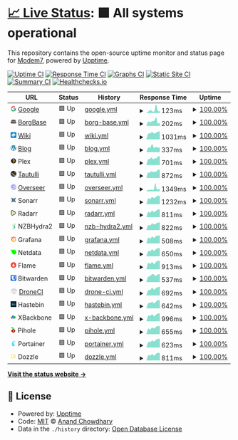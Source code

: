 # [📈 Live Status](https://status.modem7.com): <!--live status--> **🟩 All systems operational**

This repository contains the open-source uptime monitor and status page for [Modem7](https://status.modem7.com), powered by [Upptime](https://github.com/upptime/upptime).

[![Uptime CI](https://github.com/modem7/status/workflows/Uptime%20CI/badge.svg)](https://github.com/modem7/status/actions?query=workflow%3A%22Uptime+CI%22)
[![Response Time CI](https://github.com/modem7/status/workflows/Response%20Time%20CI/badge.svg)](https://github.com/modem7/status/actions?query=workflow%3A%22Response+Time+CI%22)
[![Graphs CI](https://github.com/modem7/status/workflows/Graphs%20CI/badge.svg)](https://github.com/modem7/status/actions?query=workflow%3A%22Graphs+CI%22)
[![Static Site CI](https://github.com/modem7/status/workflows/Static%20Site%20CI/badge.svg)](https://github.com/modem7/status/actions?query=workflow%3A%22Static+Site+CI%22)
[![Summary CI](https://github.com/modem7/status/workflows/Summary%20CI/badge.svg)](https://github.com/modem7/status/actions?query=workflow%3A%22Summary+CI%22)
[![Healthchecks.io](https://healthchecks.io/badge/db499d67-d402-4f31-8ee1-96ddd3/WVeIaDNp.svg)](https://healthchecks.io/)

<!--start: status pages-->
<!-- This summary is generated by Upptime (https://github.com/upptime/upptime) -->
<!-- Do not edit this manually, your changes will be overwritten -->
<!-- prettier-ignore -->
| URL | Status | History | Response Time | Uptime |
| --- | ------ | ------- | ------------- | ------ |
| <img alt="" src="https://raw.githubusercontent.com/modem7/MiscAssets/master/Icons/google.png" height="13"> [Google](https://www.google.com) | 🟩 Up | [google.yml](https://github.com/modem7/Status/commits/HEAD/history/google.yml) | <details><summary><img alt="Response time graph" src="./graphs/google/response-time-week.png" height="20"> 123ms</summary><br><a href="https://status.modem7.com/history/google"><img alt="Response time 144" src="https://img.shields.io/endpoint?url=https%3A%2F%2Fraw.githubusercontent.com%2Fmodem7%2FStatus%2FHEAD%2Fapi%2Fgoogle%2Fresponse-time.json"></a><br><a href="https://status.modem7.com/history/google"><img alt="24-hour response time 76" src="https://img.shields.io/endpoint?url=https%3A%2F%2Fraw.githubusercontent.com%2Fmodem7%2FStatus%2FHEAD%2Fapi%2Fgoogle%2Fresponse-time-day.json"></a><br><a href="https://status.modem7.com/history/google"><img alt="7-day response time 123" src="https://img.shields.io/endpoint?url=https%3A%2F%2Fraw.githubusercontent.com%2Fmodem7%2FStatus%2FHEAD%2Fapi%2Fgoogle%2Fresponse-time-week.json"></a><br><a href="https://status.modem7.com/history/google"><img alt="30-day response time 122" src="https://img.shields.io/endpoint?url=https%3A%2F%2Fraw.githubusercontent.com%2Fmodem7%2FStatus%2FHEAD%2Fapi%2Fgoogle%2Fresponse-time-month.json"></a><br><a href="https://status.modem7.com/history/google"><img alt="1-year response time 134" src="https://img.shields.io/endpoint?url=https%3A%2F%2Fraw.githubusercontent.com%2Fmodem7%2FStatus%2FHEAD%2Fapi%2Fgoogle%2Fresponse-time-year.json"></a></details> | <details><summary><a href="https://status.modem7.com/history/google">100.00%</a></summary><a href="https://status.modem7.com/history/google"><img alt="All-time uptime 100.00%" src="https://img.shields.io/endpoint?url=https%3A%2F%2Fraw.githubusercontent.com%2Fmodem7%2FStatus%2FHEAD%2Fapi%2Fgoogle%2Fuptime.json"></a><br><a href="https://status.modem7.com/history/google"><img alt="24-hour uptime 100.00%" src="https://img.shields.io/endpoint?url=https%3A%2F%2Fraw.githubusercontent.com%2Fmodem7%2FStatus%2FHEAD%2Fapi%2Fgoogle%2Fuptime-day.json"></a><br><a href="https://status.modem7.com/history/google"><img alt="7-day uptime 100.00%" src="https://img.shields.io/endpoint?url=https%3A%2F%2Fraw.githubusercontent.com%2Fmodem7%2FStatus%2FHEAD%2Fapi%2Fgoogle%2Fuptime-week.json"></a><br><a href="https://status.modem7.com/history/google"><img alt="30-day uptime 100.00%" src="https://img.shields.io/endpoint?url=https%3A%2F%2Fraw.githubusercontent.com%2Fmodem7%2FStatus%2FHEAD%2Fapi%2Fgoogle%2Fuptime-month.json"></a><br><a href="https://status.modem7.com/history/google"><img alt="1-year uptime 100.00%" src="https://img.shields.io/endpoint?url=https%3A%2F%2Fraw.githubusercontent.com%2Fmodem7%2FStatus%2FHEAD%2Fapi%2Fgoogle%2Fuptime-year.json"></a></details>
| <img alt="" src="https://raw.githubusercontent.com/modem7/MiscAssets/master/Icons/borgbase.png" height="13"> [BorgBase](https://www.borgbase.com/) | 🟩 Up | [borg-base.yml](https://github.com/modem7/Status/commits/HEAD/history/borg-base.yml) | <details><summary><img alt="Response time graph" src="./graphs/borg-base/response-time-week.png" height="20"> 202ms</summary><br><a href="https://status.modem7.com/history/borg-base"><img alt="Response time 315" src="https://img.shields.io/endpoint?url=https%3A%2F%2Fraw.githubusercontent.com%2Fmodem7%2FStatus%2FHEAD%2Fapi%2Fborg-base%2Fresponse-time.json"></a><br><a href="https://status.modem7.com/history/borg-base"><img alt="24-hour response time 147" src="https://img.shields.io/endpoint?url=https%3A%2F%2Fraw.githubusercontent.com%2Fmodem7%2FStatus%2FHEAD%2Fapi%2Fborg-base%2Fresponse-time-day.json"></a><br><a href="https://status.modem7.com/history/borg-base"><img alt="7-day response time 202" src="https://img.shields.io/endpoint?url=https%3A%2F%2Fraw.githubusercontent.com%2Fmodem7%2FStatus%2FHEAD%2Fapi%2Fborg-base%2Fresponse-time-week.json"></a><br><a href="https://status.modem7.com/history/borg-base"><img alt="30-day response time 197" src="https://img.shields.io/endpoint?url=https%3A%2F%2Fraw.githubusercontent.com%2Fmodem7%2FStatus%2FHEAD%2Fapi%2Fborg-base%2Fresponse-time-month.json"></a><br><a href="https://status.modem7.com/history/borg-base"><img alt="1-year response time 315" src="https://img.shields.io/endpoint?url=https%3A%2F%2Fraw.githubusercontent.com%2Fmodem7%2FStatus%2FHEAD%2Fapi%2Fborg-base%2Fresponse-time-year.json"></a></details> | <details><summary><a href="https://status.modem7.com/history/borg-base">100.00%</a></summary><a href="https://status.modem7.com/history/borg-base"><img alt="All-time uptime 100.00%" src="https://img.shields.io/endpoint?url=https%3A%2F%2Fraw.githubusercontent.com%2Fmodem7%2FStatus%2FHEAD%2Fapi%2Fborg-base%2Fuptime.json"></a><br><a href="https://status.modem7.com/history/borg-base"><img alt="24-hour uptime 100.00%" src="https://img.shields.io/endpoint?url=https%3A%2F%2Fraw.githubusercontent.com%2Fmodem7%2FStatus%2FHEAD%2Fapi%2Fborg-base%2Fuptime-day.json"></a><br><a href="https://status.modem7.com/history/borg-base"><img alt="7-day uptime 100.00%" src="https://img.shields.io/endpoint?url=https%3A%2F%2Fraw.githubusercontent.com%2Fmodem7%2FStatus%2FHEAD%2Fapi%2Fborg-base%2Fuptime-week.json"></a><br><a href="https://status.modem7.com/history/borg-base"><img alt="30-day uptime 100.00%" src="https://img.shields.io/endpoint?url=https%3A%2F%2Fraw.githubusercontent.com%2Fmodem7%2FStatus%2FHEAD%2Fapi%2Fborg-base%2Fuptime-month.json"></a><br><a href="https://status.modem7.com/history/borg-base"><img alt="1-year uptime 100.00%" src="https://img.shields.io/endpoint?url=https%3A%2F%2Fraw.githubusercontent.com%2Fmodem7%2FStatus%2FHEAD%2Fapi%2Fborg-base%2Fuptime-year.json"></a></details>
| <img alt="" src="https://raw.githubusercontent.com/modem7/MiscAssets/master/Icons/HeimdallIcons/bookstack.png" height="13"> [Wiki](https://omegawiki.modem7.com) | 🟩 Up | [wiki.yml](https://github.com/modem7/Status/commits/HEAD/history/wiki.yml) | <details><summary><img alt="Response time graph" src="./graphs/wiki/response-time-week.png" height="20"> 1031ms</summary><br><a href="https://status.modem7.com/history/wiki"><img alt="Response time 1169" src="https://img.shields.io/endpoint?url=https%3A%2F%2Fraw.githubusercontent.com%2Fmodem7%2FStatus%2FHEAD%2Fapi%2Fwiki%2Fresponse-time.json"></a><br><a href="https://status.modem7.com/history/wiki"><img alt="24-hour response time 1215" src="https://img.shields.io/endpoint?url=https%3A%2F%2Fraw.githubusercontent.com%2Fmodem7%2FStatus%2FHEAD%2Fapi%2Fwiki%2Fresponse-time-day.json"></a><br><a href="https://status.modem7.com/history/wiki"><img alt="7-day response time 1031" src="https://img.shields.io/endpoint?url=https%3A%2F%2Fraw.githubusercontent.com%2Fmodem7%2FStatus%2FHEAD%2Fapi%2Fwiki%2Fresponse-time-week.json"></a><br><a href="https://status.modem7.com/history/wiki"><img alt="30-day response time 1074" src="https://img.shields.io/endpoint?url=https%3A%2F%2Fraw.githubusercontent.com%2Fmodem7%2FStatus%2FHEAD%2Fapi%2Fwiki%2Fresponse-time-month.json"></a><br><a href="https://status.modem7.com/history/wiki"><img alt="1-year response time 1197" src="https://img.shields.io/endpoint?url=https%3A%2F%2Fraw.githubusercontent.com%2Fmodem7%2FStatus%2FHEAD%2Fapi%2Fwiki%2Fresponse-time-year.json"></a></details> | <details><summary><a href="https://status.modem7.com/history/wiki">100.00%</a></summary><a href="https://status.modem7.com/history/wiki"><img alt="All-time uptime 100.00%" src="https://img.shields.io/endpoint?url=https%3A%2F%2Fraw.githubusercontent.com%2Fmodem7%2FStatus%2FHEAD%2Fapi%2Fwiki%2Fuptime.json"></a><br><a href="https://status.modem7.com/history/wiki"><img alt="24-hour uptime 100.00%" src="https://img.shields.io/endpoint?url=https%3A%2F%2Fraw.githubusercontent.com%2Fmodem7%2FStatus%2FHEAD%2Fapi%2Fwiki%2Fuptime-day.json"></a><br><a href="https://status.modem7.com/history/wiki"><img alt="7-day uptime 100.00%" src="https://img.shields.io/endpoint?url=https%3A%2F%2Fraw.githubusercontent.com%2Fmodem7%2FStatus%2FHEAD%2Fapi%2Fwiki%2Fuptime-week.json"></a><br><a href="https://status.modem7.com/history/wiki"><img alt="30-day uptime 100.00%" src="https://img.shields.io/endpoint?url=https%3A%2F%2Fraw.githubusercontent.com%2Fmodem7%2FStatus%2FHEAD%2Fapi%2Fwiki%2Fuptime-month.json"></a><br><a href="https://status.modem7.com/history/wiki"><img alt="1-year uptime 100.00%" src="https://img.shields.io/endpoint?url=https%3A%2F%2Fraw.githubusercontent.com%2Fmodem7%2FStatus%2FHEAD%2Fapi%2Fwiki%2Fuptime-year.json"></a></details>
| <img alt="" src="https://raw.githubusercontent.com/modem7/MiscAssets/master/Icons/wordpress.png" height="13"> [Blog](https://modem7.wordpress.com/) | 🟩 Up | [blog.yml](https://github.com/modem7/Status/commits/HEAD/history/blog.yml) | <details><summary><img alt="Response time graph" src="./graphs/blog/response-time-week.png" height="20"> 337ms</summary><br><a href="https://status.modem7.com/history/blog"><img alt="Response time 307" src="https://img.shields.io/endpoint?url=https%3A%2F%2Fraw.githubusercontent.com%2Fmodem7%2FStatus%2FHEAD%2Fapi%2Fblog%2Fresponse-time.json"></a><br><a href="https://status.modem7.com/history/blog"><img alt="24-hour response time 316" src="https://img.shields.io/endpoint?url=https%3A%2F%2Fraw.githubusercontent.com%2Fmodem7%2FStatus%2FHEAD%2Fapi%2Fblog%2Fresponse-time-day.json"></a><br><a href="https://status.modem7.com/history/blog"><img alt="7-day response time 337" src="https://img.shields.io/endpoint?url=https%3A%2F%2Fraw.githubusercontent.com%2Fmodem7%2FStatus%2FHEAD%2Fapi%2Fblog%2Fresponse-time-week.json"></a><br><a href="https://status.modem7.com/history/blog"><img alt="30-day response time 312" src="https://img.shields.io/endpoint?url=https%3A%2F%2Fraw.githubusercontent.com%2Fmodem7%2FStatus%2FHEAD%2Fapi%2Fblog%2Fresponse-time-month.json"></a><br><a href="https://status.modem7.com/history/blog"><img alt="1-year response time 311" src="https://img.shields.io/endpoint?url=https%3A%2F%2Fraw.githubusercontent.com%2Fmodem7%2FStatus%2FHEAD%2Fapi%2Fblog%2Fresponse-time-year.json"></a></details> | <details><summary><a href="https://status.modem7.com/history/blog">100.00%</a></summary><a href="https://status.modem7.com/history/blog"><img alt="All-time uptime 100.00%" src="https://img.shields.io/endpoint?url=https%3A%2F%2Fraw.githubusercontent.com%2Fmodem7%2FStatus%2FHEAD%2Fapi%2Fblog%2Fuptime.json"></a><br><a href="https://status.modem7.com/history/blog"><img alt="24-hour uptime 100.00%" src="https://img.shields.io/endpoint?url=https%3A%2F%2Fraw.githubusercontent.com%2Fmodem7%2FStatus%2FHEAD%2Fapi%2Fblog%2Fuptime-day.json"></a><br><a href="https://status.modem7.com/history/blog"><img alt="7-day uptime 100.00%" src="https://img.shields.io/endpoint?url=https%3A%2F%2Fraw.githubusercontent.com%2Fmodem7%2FStatus%2FHEAD%2Fapi%2Fblog%2Fuptime-week.json"></a><br><a href="https://status.modem7.com/history/blog"><img alt="30-day uptime 100.00%" src="https://img.shields.io/endpoint?url=https%3A%2F%2Fraw.githubusercontent.com%2Fmodem7%2FStatus%2FHEAD%2Fapi%2Fblog%2Fuptime-month.json"></a><br><a href="https://status.modem7.com/history/blog"><img alt="1-year uptime 100.00%" src="https://img.shields.io/endpoint?url=https%3A%2F%2Fraw.githubusercontent.com%2Fmodem7%2FStatus%2FHEAD%2Fapi%2Fblog%2Fuptime-year.json"></a></details>
| <img alt="" src="https://raw.githubusercontent.com/modem7/MiscAssets/master/Icons/plex.png" height="13"> Plex | 🟩 Up | [plex.yml](https://github.com/modem7/Status/commits/HEAD/history/plex.yml) | <details><summary><img alt="Response time graph" src="./graphs/plex/response-time-week.png" height="20"> 701ms</summary><br><a href="https://status.modem7.com/history/plex"><img alt="Response time 680" src="https://img.shields.io/endpoint?url=https%3A%2F%2Fraw.githubusercontent.com%2Fmodem7%2FStatus%2FHEAD%2Fapi%2Fplex%2Fresponse-time.json"></a><br><a href="https://status.modem7.com/history/plex"><img alt="24-hour response time 867" src="https://img.shields.io/endpoint?url=https%3A%2F%2Fraw.githubusercontent.com%2Fmodem7%2FStatus%2FHEAD%2Fapi%2Fplex%2Fresponse-time-day.json"></a><br><a href="https://status.modem7.com/history/plex"><img alt="7-day response time 701" src="https://img.shields.io/endpoint?url=https%3A%2F%2Fraw.githubusercontent.com%2Fmodem7%2FStatus%2FHEAD%2Fapi%2Fplex%2Fresponse-time-week.json"></a><br><a href="https://status.modem7.com/history/plex"><img alt="30-day response time 671" src="https://img.shields.io/endpoint?url=https%3A%2F%2Fraw.githubusercontent.com%2Fmodem7%2FStatus%2FHEAD%2Fapi%2Fplex%2Fresponse-time-month.json"></a><br><a href="https://status.modem7.com/history/plex"><img alt="1-year response time 709" src="https://img.shields.io/endpoint?url=https%3A%2F%2Fraw.githubusercontent.com%2Fmodem7%2FStatus%2FHEAD%2Fapi%2Fplex%2Fresponse-time-year.json"></a></details> | <details><summary><a href="https://status.modem7.com/history/plex">100.00%</a></summary><a href="https://status.modem7.com/history/plex"><img alt="All-time uptime 100.00%" src="https://img.shields.io/endpoint?url=https%3A%2F%2Fraw.githubusercontent.com%2Fmodem7%2FStatus%2FHEAD%2Fapi%2Fplex%2Fuptime.json"></a><br><a href="https://status.modem7.com/history/plex"><img alt="24-hour uptime 100.00%" src="https://img.shields.io/endpoint?url=https%3A%2F%2Fraw.githubusercontent.com%2Fmodem7%2FStatus%2FHEAD%2Fapi%2Fplex%2Fuptime-day.json"></a><br><a href="https://status.modem7.com/history/plex"><img alt="7-day uptime 100.00%" src="https://img.shields.io/endpoint?url=https%3A%2F%2Fraw.githubusercontent.com%2Fmodem7%2FStatus%2FHEAD%2Fapi%2Fplex%2Fuptime-week.json"></a><br><a href="https://status.modem7.com/history/plex"><img alt="30-day uptime 100.00%" src="https://img.shields.io/endpoint?url=https%3A%2F%2Fraw.githubusercontent.com%2Fmodem7%2FStatus%2FHEAD%2Fapi%2Fplex%2Fuptime-month.json"></a><br><a href="https://status.modem7.com/history/plex"><img alt="1-year uptime 100.00%" src="https://img.shields.io/endpoint?url=https%3A%2F%2Fraw.githubusercontent.com%2Fmodem7%2FStatus%2FHEAD%2Fapi%2Fplex%2Fuptime-year.json"></a></details>
| <img alt="" src="https://raw.githubusercontent.com/modem7/MiscAssets/master/Icons/HeimdallIcons/tautulli.png" height="13"> [Tautulli](https://tautulli.modem7.com/tautulli) | 🟩 Up | [tautulli.yml](https://github.com/modem7/Status/commits/HEAD/history/tautulli.yml) | <details><summary><img alt="Response time graph" src="./graphs/tautulli/response-time-week.png" height="20"> 872ms</summary><br><a href="https://status.modem7.com/history/tautulli"><img alt="Response time 837" src="https://img.shields.io/endpoint?url=https%3A%2F%2Fraw.githubusercontent.com%2Fmodem7%2FStatus%2FHEAD%2Fapi%2Ftautulli%2Fresponse-time.json"></a><br><a href="https://status.modem7.com/history/tautulli"><img alt="24-hour response time 1059" src="https://img.shields.io/endpoint?url=https%3A%2F%2Fraw.githubusercontent.com%2Fmodem7%2FStatus%2FHEAD%2Fapi%2Ftautulli%2Fresponse-time-day.json"></a><br><a href="https://status.modem7.com/history/tautulli"><img alt="7-day response time 872" src="https://img.shields.io/endpoint?url=https%3A%2F%2Fraw.githubusercontent.com%2Fmodem7%2FStatus%2FHEAD%2Fapi%2Ftautulli%2Fresponse-time-week.json"></a><br><a href="https://status.modem7.com/history/tautulli"><img alt="30-day response time 857" src="https://img.shields.io/endpoint?url=https%3A%2F%2Fraw.githubusercontent.com%2Fmodem7%2FStatus%2FHEAD%2Fapi%2Ftautulli%2Fresponse-time-month.json"></a><br><a href="https://status.modem7.com/history/tautulli"><img alt="1-year response time 852" src="https://img.shields.io/endpoint?url=https%3A%2F%2Fraw.githubusercontent.com%2Fmodem7%2FStatus%2FHEAD%2Fapi%2Ftautulli%2Fresponse-time-year.json"></a></details> | <details><summary><a href="https://status.modem7.com/history/tautulli">100.00%</a></summary><a href="https://status.modem7.com/history/tautulli"><img alt="All-time uptime 100.00%" src="https://img.shields.io/endpoint?url=https%3A%2F%2Fraw.githubusercontent.com%2Fmodem7%2FStatus%2FHEAD%2Fapi%2Ftautulli%2Fuptime.json"></a><br><a href="https://status.modem7.com/history/tautulli"><img alt="24-hour uptime 100.00%" src="https://img.shields.io/endpoint?url=https%3A%2F%2Fraw.githubusercontent.com%2Fmodem7%2FStatus%2FHEAD%2Fapi%2Ftautulli%2Fuptime-day.json"></a><br><a href="https://status.modem7.com/history/tautulli"><img alt="7-day uptime 100.00%" src="https://img.shields.io/endpoint?url=https%3A%2F%2Fraw.githubusercontent.com%2Fmodem7%2FStatus%2FHEAD%2Fapi%2Ftautulli%2Fuptime-week.json"></a><br><a href="https://status.modem7.com/history/tautulli"><img alt="30-day uptime 100.00%" src="https://img.shields.io/endpoint?url=https%3A%2F%2Fraw.githubusercontent.com%2Fmodem7%2FStatus%2FHEAD%2Fapi%2Ftautulli%2Fuptime-month.json"></a><br><a href="https://status.modem7.com/history/tautulli"><img alt="1-year uptime 100.00%" src="https://img.shields.io/endpoint?url=https%3A%2F%2Fraw.githubusercontent.com%2Fmodem7%2FStatus%2FHEAD%2Fapi%2Ftautulli%2Fuptime-year.json"></a></details>
| <img alt="" src="https://raw.githubusercontent.com/modem7/MiscAssets/master/Icons/HeimdallIcons/overseerr.png" height="13"> [Overseer](https://overseer.modem7.com) | 🟩 Up | [overseer.yml](https://github.com/modem7/Status/commits/HEAD/history/overseer.yml) | <details><summary><img alt="Response time graph" src="./graphs/overseer/response-time-week.png" height="20"> 1349ms</summary><br><a href="https://status.modem7.com/history/overseer"><img alt="Response time 898" src="https://img.shields.io/endpoint?url=https%3A%2F%2Fraw.githubusercontent.com%2Fmodem7%2FStatus%2FHEAD%2Fapi%2Foverseer%2Fresponse-time.json"></a><br><a href="https://status.modem7.com/history/overseer"><img alt="24-hour response time 1085" src="https://img.shields.io/endpoint?url=https%3A%2F%2Fraw.githubusercontent.com%2Fmodem7%2FStatus%2FHEAD%2Fapi%2Foverseer%2Fresponse-time-day.json"></a><br><a href="https://status.modem7.com/history/overseer"><img alt="7-day response time 1349" src="https://img.shields.io/endpoint?url=https%3A%2F%2Fraw.githubusercontent.com%2Fmodem7%2FStatus%2FHEAD%2Fapi%2Foverseer%2Fresponse-time-week.json"></a><br><a href="https://status.modem7.com/history/overseer"><img alt="30-day response time 1088" src="https://img.shields.io/endpoint?url=https%3A%2F%2Fraw.githubusercontent.com%2Fmodem7%2FStatus%2FHEAD%2Fapi%2Foverseer%2Fresponse-time-month.json"></a><br><a href="https://status.modem7.com/history/overseer"><img alt="1-year response time 930" src="https://img.shields.io/endpoint?url=https%3A%2F%2Fraw.githubusercontent.com%2Fmodem7%2FStatus%2FHEAD%2Fapi%2Foverseer%2Fresponse-time-year.json"></a></details> | <details><summary><a href="https://status.modem7.com/history/overseer">100.00%</a></summary><a href="https://status.modem7.com/history/overseer"><img alt="All-time uptime 100.00%" src="https://img.shields.io/endpoint?url=https%3A%2F%2Fraw.githubusercontent.com%2Fmodem7%2FStatus%2FHEAD%2Fapi%2Foverseer%2Fuptime.json"></a><br><a href="https://status.modem7.com/history/overseer"><img alt="24-hour uptime 100.00%" src="https://img.shields.io/endpoint?url=https%3A%2F%2Fraw.githubusercontent.com%2Fmodem7%2FStatus%2FHEAD%2Fapi%2Foverseer%2Fuptime-day.json"></a><br><a href="https://status.modem7.com/history/overseer"><img alt="7-day uptime 100.00%" src="https://img.shields.io/endpoint?url=https%3A%2F%2Fraw.githubusercontent.com%2Fmodem7%2FStatus%2FHEAD%2Fapi%2Foverseer%2Fuptime-week.json"></a><br><a href="https://status.modem7.com/history/overseer"><img alt="30-day uptime 100.00%" src="https://img.shields.io/endpoint?url=https%3A%2F%2Fraw.githubusercontent.com%2Fmodem7%2FStatus%2FHEAD%2Fapi%2Foverseer%2Fuptime-month.json"></a><br><a href="https://status.modem7.com/history/overseer"><img alt="1-year uptime 100.00%" src="https://img.shields.io/endpoint?url=https%3A%2F%2Fraw.githubusercontent.com%2Fmodem7%2FStatus%2FHEAD%2Fapi%2Foverseer%2Fuptime-year.json"></a></details>
| <img alt="" src="https://raw.githubusercontent.com/modem7/MiscAssets/master/Icons/HeimdallIcons/sonarr.png" height="13"> Sonarr | 🟩 Up | [sonarr.yml](https://github.com/modem7/Status/commits/HEAD/history/sonarr.yml) | <details><summary><img alt="Response time graph" src="./graphs/sonarr/response-time-week.png" height="20"> 1232ms</summary><br><a href="https://status.modem7.com/history/sonarr"><img alt="Response time 1106" src="https://img.shields.io/endpoint?url=https%3A%2F%2Fraw.githubusercontent.com%2Fmodem7%2FStatus%2FHEAD%2Fapi%2Fsonarr%2Fresponse-time.json"></a><br><a href="https://status.modem7.com/history/sonarr"><img alt="24-hour response time 1475" src="https://img.shields.io/endpoint?url=https%3A%2F%2Fraw.githubusercontent.com%2Fmodem7%2FStatus%2FHEAD%2Fapi%2Fsonarr%2Fresponse-time-day.json"></a><br><a href="https://status.modem7.com/history/sonarr"><img alt="7-day response time 1232" src="https://img.shields.io/endpoint?url=https%3A%2F%2Fraw.githubusercontent.com%2Fmodem7%2FStatus%2FHEAD%2Fapi%2Fsonarr%2Fresponse-time-week.json"></a><br><a href="https://status.modem7.com/history/sonarr"><img alt="30-day response time 1207" src="https://img.shields.io/endpoint?url=https%3A%2F%2Fraw.githubusercontent.com%2Fmodem7%2FStatus%2FHEAD%2Fapi%2Fsonarr%2Fresponse-time-month.json"></a><br><a href="https://status.modem7.com/history/sonarr"><img alt="1-year response time 1106" src="https://img.shields.io/endpoint?url=https%3A%2F%2Fraw.githubusercontent.com%2Fmodem7%2FStatus%2FHEAD%2Fapi%2Fsonarr%2Fresponse-time-year.json"></a></details> | <details><summary><a href="https://status.modem7.com/history/sonarr">100.00%</a></summary><a href="https://status.modem7.com/history/sonarr"><img alt="All-time uptime 100.00%" src="https://img.shields.io/endpoint?url=https%3A%2F%2Fraw.githubusercontent.com%2Fmodem7%2FStatus%2FHEAD%2Fapi%2Fsonarr%2Fuptime.json"></a><br><a href="https://status.modem7.com/history/sonarr"><img alt="24-hour uptime 100.00%" src="https://img.shields.io/endpoint?url=https%3A%2F%2Fraw.githubusercontent.com%2Fmodem7%2FStatus%2FHEAD%2Fapi%2Fsonarr%2Fuptime-day.json"></a><br><a href="https://status.modem7.com/history/sonarr"><img alt="7-day uptime 100.00%" src="https://img.shields.io/endpoint?url=https%3A%2F%2Fraw.githubusercontent.com%2Fmodem7%2FStatus%2FHEAD%2Fapi%2Fsonarr%2Fuptime-week.json"></a><br><a href="https://status.modem7.com/history/sonarr"><img alt="30-day uptime 100.00%" src="https://img.shields.io/endpoint?url=https%3A%2F%2Fraw.githubusercontent.com%2Fmodem7%2FStatus%2FHEAD%2Fapi%2Fsonarr%2Fuptime-month.json"></a><br><a href="https://status.modem7.com/history/sonarr"><img alt="1-year uptime 100.00%" src="https://img.shields.io/endpoint?url=https%3A%2F%2Fraw.githubusercontent.com%2Fmodem7%2FStatus%2FHEAD%2Fapi%2Fsonarr%2Fuptime-year.json"></a></details>
| <img alt="" src="https://raw.githubusercontent.com/modem7/MiscAssets/master/Icons/HeimdallIcons/radarr.png" height="13"> Radarr | 🟩 Up | [radarr.yml](https://github.com/modem7/Status/commits/HEAD/history/radarr.yml) | <details><summary><img alt="Response time graph" src="./graphs/radarr/response-time-week.png" height="20"> 811ms</summary><br><a href="https://status.modem7.com/history/radarr"><img alt="Response time 791" src="https://img.shields.io/endpoint?url=https%3A%2F%2Fraw.githubusercontent.com%2Fmodem7%2FStatus%2FHEAD%2Fapi%2Fradarr%2Fresponse-time.json"></a><br><a href="https://status.modem7.com/history/radarr"><img alt="24-hour response time 1006" src="https://img.shields.io/endpoint?url=https%3A%2F%2Fraw.githubusercontent.com%2Fmodem7%2FStatus%2FHEAD%2Fapi%2Fradarr%2Fresponse-time-day.json"></a><br><a href="https://status.modem7.com/history/radarr"><img alt="7-day response time 811" src="https://img.shields.io/endpoint?url=https%3A%2F%2Fraw.githubusercontent.com%2Fmodem7%2FStatus%2FHEAD%2Fapi%2Fradarr%2Fresponse-time-week.json"></a><br><a href="https://status.modem7.com/history/radarr"><img alt="30-day response time 800" src="https://img.shields.io/endpoint?url=https%3A%2F%2Fraw.githubusercontent.com%2Fmodem7%2FStatus%2FHEAD%2Fapi%2Fradarr%2Fresponse-time-month.json"></a><br><a href="https://status.modem7.com/history/radarr"><img alt="1-year response time 791" src="https://img.shields.io/endpoint?url=https%3A%2F%2Fraw.githubusercontent.com%2Fmodem7%2FStatus%2FHEAD%2Fapi%2Fradarr%2Fresponse-time-year.json"></a></details> | <details><summary><a href="https://status.modem7.com/history/radarr">100.00%</a></summary><a href="https://status.modem7.com/history/radarr"><img alt="All-time uptime 100.00%" src="https://img.shields.io/endpoint?url=https%3A%2F%2Fraw.githubusercontent.com%2Fmodem7%2FStatus%2FHEAD%2Fapi%2Fradarr%2Fuptime.json"></a><br><a href="https://status.modem7.com/history/radarr"><img alt="24-hour uptime 100.00%" src="https://img.shields.io/endpoint?url=https%3A%2F%2Fraw.githubusercontent.com%2Fmodem7%2FStatus%2FHEAD%2Fapi%2Fradarr%2Fuptime-day.json"></a><br><a href="https://status.modem7.com/history/radarr"><img alt="7-day uptime 100.00%" src="https://img.shields.io/endpoint?url=https%3A%2F%2Fraw.githubusercontent.com%2Fmodem7%2FStatus%2FHEAD%2Fapi%2Fradarr%2Fuptime-week.json"></a><br><a href="https://status.modem7.com/history/radarr"><img alt="30-day uptime 100.00%" src="https://img.shields.io/endpoint?url=https%3A%2F%2Fraw.githubusercontent.com%2Fmodem7%2FStatus%2FHEAD%2Fapi%2Fradarr%2Fuptime-month.json"></a><br><a href="https://status.modem7.com/history/radarr"><img alt="1-year uptime 100.00%" src="https://img.shields.io/endpoint?url=https%3A%2F%2Fraw.githubusercontent.com%2Fmodem7%2FStatus%2FHEAD%2Fapi%2Fradarr%2Fuptime-year.json"></a></details>
| <img alt="" src="https://raw.githubusercontent.com/modem7/MiscAssets/master/Icons/nzbhydra2.png" height="13"> NZBHydra2 | 🟩 Up | [nzb-hydra2.yml](https://github.com/modem7/Status/commits/HEAD/history/nzb-hydra2.yml) | <details><summary><img alt="Response time graph" src="./graphs/nzb-hydra2/response-time-week.png" height="20"> 822ms</summary><br><a href="https://status.modem7.com/history/nzb-hydra2"><img alt="Response time 807" src="https://img.shields.io/endpoint?url=https%3A%2F%2Fraw.githubusercontent.com%2Fmodem7%2FStatus%2FHEAD%2Fapi%2Fnzb-hydra2%2Fresponse-time.json"></a><br><a href="https://status.modem7.com/history/nzb-hydra2"><img alt="24-hour response time 1021" src="https://img.shields.io/endpoint?url=https%3A%2F%2Fraw.githubusercontent.com%2Fmodem7%2FStatus%2FHEAD%2Fapi%2Fnzb-hydra2%2Fresponse-time-day.json"></a><br><a href="https://status.modem7.com/history/nzb-hydra2"><img alt="7-day response time 822" src="https://img.shields.io/endpoint?url=https%3A%2F%2Fraw.githubusercontent.com%2Fmodem7%2FStatus%2FHEAD%2Fapi%2Fnzb-hydra2%2Fresponse-time-week.json"></a><br><a href="https://status.modem7.com/history/nzb-hydra2"><img alt="30-day response time 808" src="https://img.shields.io/endpoint?url=https%3A%2F%2Fraw.githubusercontent.com%2Fmodem7%2FStatus%2FHEAD%2Fapi%2Fnzb-hydra2%2Fresponse-time-month.json"></a><br><a href="https://status.modem7.com/history/nzb-hydra2"><img alt="1-year response time 807" src="https://img.shields.io/endpoint?url=https%3A%2F%2Fraw.githubusercontent.com%2Fmodem7%2FStatus%2FHEAD%2Fapi%2Fnzb-hydra2%2Fresponse-time-year.json"></a></details> | <details><summary><a href="https://status.modem7.com/history/nzb-hydra2">100.00%</a></summary><a href="https://status.modem7.com/history/nzb-hydra2"><img alt="All-time uptime 100.00%" src="https://img.shields.io/endpoint?url=https%3A%2F%2Fraw.githubusercontent.com%2Fmodem7%2FStatus%2FHEAD%2Fapi%2Fnzb-hydra2%2Fuptime.json"></a><br><a href="https://status.modem7.com/history/nzb-hydra2"><img alt="24-hour uptime 100.00%" src="https://img.shields.io/endpoint?url=https%3A%2F%2Fraw.githubusercontent.com%2Fmodem7%2FStatus%2FHEAD%2Fapi%2Fnzb-hydra2%2Fuptime-day.json"></a><br><a href="https://status.modem7.com/history/nzb-hydra2"><img alt="7-day uptime 100.00%" src="https://img.shields.io/endpoint?url=https%3A%2F%2Fraw.githubusercontent.com%2Fmodem7%2FStatus%2FHEAD%2Fapi%2Fnzb-hydra2%2Fuptime-week.json"></a><br><a href="https://status.modem7.com/history/nzb-hydra2"><img alt="30-day uptime 100.00%" src="https://img.shields.io/endpoint?url=https%3A%2F%2Fraw.githubusercontent.com%2Fmodem7%2FStatus%2FHEAD%2Fapi%2Fnzb-hydra2%2Fuptime-month.json"></a><br><a href="https://status.modem7.com/history/nzb-hydra2"><img alt="1-year uptime 100.00%" src="https://img.shields.io/endpoint?url=https%3A%2F%2Fraw.githubusercontent.com%2Fmodem7%2FStatus%2FHEAD%2Fapi%2Fnzb-hydra2%2Fuptime-year.json"></a></details>
| <img alt="" src="https://raw.githubusercontent.com/modem7/MiscAssets/master/Icons/HeimdallIcons/grafana.png" height="13"> Grafana | 🟩 Up | [grafana.yml](https://github.com/modem7/Status/commits/HEAD/history/grafana.yml) | <details><summary><img alt="Response time graph" src="./graphs/grafana/response-time-week.png" height="20"> 508ms</summary><br><a href="https://status.modem7.com/history/grafana"><img alt="Response time 553" src="https://img.shields.io/endpoint?url=https%3A%2F%2Fraw.githubusercontent.com%2Fmodem7%2FStatus%2FHEAD%2Fapi%2Fgrafana%2Fresponse-time.json"></a><br><a href="https://status.modem7.com/history/grafana"><img alt="24-hour response time 604" src="https://img.shields.io/endpoint?url=https%3A%2F%2Fraw.githubusercontent.com%2Fmodem7%2FStatus%2FHEAD%2Fapi%2Fgrafana%2Fresponse-time-day.json"></a><br><a href="https://status.modem7.com/history/grafana"><img alt="7-day response time 508" src="https://img.shields.io/endpoint?url=https%3A%2F%2Fraw.githubusercontent.com%2Fmodem7%2FStatus%2FHEAD%2Fapi%2Fgrafana%2Fresponse-time-week.json"></a><br><a href="https://status.modem7.com/history/grafana"><img alt="30-day response time 518" src="https://img.shields.io/endpoint?url=https%3A%2F%2Fraw.githubusercontent.com%2Fmodem7%2FStatus%2FHEAD%2Fapi%2Fgrafana%2Fresponse-time-month.json"></a><br><a href="https://status.modem7.com/history/grafana"><img alt="1-year response time 562" src="https://img.shields.io/endpoint?url=https%3A%2F%2Fraw.githubusercontent.com%2Fmodem7%2FStatus%2FHEAD%2Fapi%2Fgrafana%2Fresponse-time-year.json"></a></details> | <details><summary><a href="https://status.modem7.com/history/grafana">100.00%</a></summary><a href="https://status.modem7.com/history/grafana"><img alt="All-time uptime 99.33%" src="https://img.shields.io/endpoint?url=https%3A%2F%2Fraw.githubusercontent.com%2Fmodem7%2FStatus%2FHEAD%2Fapi%2Fgrafana%2Fuptime.json"></a><br><a href="https://status.modem7.com/history/grafana"><img alt="24-hour uptime 100.00%" src="https://img.shields.io/endpoint?url=https%3A%2F%2Fraw.githubusercontent.com%2Fmodem7%2FStatus%2FHEAD%2Fapi%2Fgrafana%2Fuptime-day.json"></a><br><a href="https://status.modem7.com/history/grafana"><img alt="7-day uptime 100.00%" src="https://img.shields.io/endpoint?url=https%3A%2F%2Fraw.githubusercontent.com%2Fmodem7%2FStatus%2FHEAD%2Fapi%2Fgrafana%2Fuptime-week.json"></a><br><a href="https://status.modem7.com/history/grafana"><img alt="30-day uptime 100.00%" src="https://img.shields.io/endpoint?url=https%3A%2F%2Fraw.githubusercontent.com%2Fmodem7%2FStatus%2FHEAD%2Fapi%2Fgrafana%2Fuptime-month.json"></a><br><a href="https://status.modem7.com/history/grafana"><img alt="1-year uptime 99.32%" src="https://img.shields.io/endpoint?url=https%3A%2F%2Fraw.githubusercontent.com%2Fmodem7%2FStatus%2FHEAD%2Fapi%2Fgrafana%2Fuptime-year.json"></a></details>
| <img alt="" src="https://raw.githubusercontent.com/modem7/MiscAssets/master/Icons/HeimdallIcons/netdata.png" height="13"> Netdata | 🟩 Up | [netdata.yml](https://github.com/modem7/Status/commits/HEAD/history/netdata.yml) | <details><summary><img alt="Response time graph" src="./graphs/netdata/response-time-week.png" height="20"> 650ms</summary><br><a href="https://status.modem7.com/history/netdata"><img alt="Response time 691" src="https://img.shields.io/endpoint?url=https%3A%2F%2Fraw.githubusercontent.com%2Fmodem7%2FStatus%2FHEAD%2Fapi%2Fnetdata%2Fresponse-time.json"></a><br><a href="https://status.modem7.com/history/netdata"><img alt="24-hour response time 806" src="https://img.shields.io/endpoint?url=https%3A%2F%2Fraw.githubusercontent.com%2Fmodem7%2FStatus%2FHEAD%2Fapi%2Fnetdata%2Fresponse-time-day.json"></a><br><a href="https://status.modem7.com/history/netdata"><img alt="7-day response time 650" src="https://img.shields.io/endpoint?url=https%3A%2F%2Fraw.githubusercontent.com%2Fmodem7%2FStatus%2FHEAD%2Fapi%2Fnetdata%2Fresponse-time-week.json"></a><br><a href="https://status.modem7.com/history/netdata"><img alt="30-day response time 657" src="https://img.shields.io/endpoint?url=https%3A%2F%2Fraw.githubusercontent.com%2Fmodem7%2FStatus%2FHEAD%2Fapi%2Fnetdata%2Fresponse-time-month.json"></a><br><a href="https://status.modem7.com/history/netdata"><img alt="1-year response time 691" src="https://img.shields.io/endpoint?url=https%3A%2F%2Fraw.githubusercontent.com%2Fmodem7%2FStatus%2FHEAD%2Fapi%2Fnetdata%2Fresponse-time-year.json"></a></details> | <details><summary><a href="https://status.modem7.com/history/netdata">100.00%</a></summary><a href="https://status.modem7.com/history/netdata"><img alt="All-time uptime 100.00%" src="https://img.shields.io/endpoint?url=https%3A%2F%2Fraw.githubusercontent.com%2Fmodem7%2FStatus%2FHEAD%2Fapi%2Fnetdata%2Fuptime.json"></a><br><a href="https://status.modem7.com/history/netdata"><img alt="24-hour uptime 100.00%" src="https://img.shields.io/endpoint?url=https%3A%2F%2Fraw.githubusercontent.com%2Fmodem7%2FStatus%2FHEAD%2Fapi%2Fnetdata%2Fuptime-day.json"></a><br><a href="https://status.modem7.com/history/netdata"><img alt="7-day uptime 100.00%" src="https://img.shields.io/endpoint?url=https%3A%2F%2Fraw.githubusercontent.com%2Fmodem7%2FStatus%2FHEAD%2Fapi%2Fnetdata%2Fuptime-week.json"></a><br><a href="https://status.modem7.com/history/netdata"><img alt="30-day uptime 100.00%" src="https://img.shields.io/endpoint?url=https%3A%2F%2Fraw.githubusercontent.com%2Fmodem7%2FStatus%2FHEAD%2Fapi%2Fnetdata%2Fuptime-month.json"></a><br><a href="https://status.modem7.com/history/netdata"><img alt="1-year uptime 100.00%" src="https://img.shields.io/endpoint?url=https%3A%2F%2Fraw.githubusercontent.com%2Fmodem7%2FStatus%2FHEAD%2Fapi%2Fnetdata%2Fuptime-year.json"></a></details>
| <img alt="" src="https://raw.githubusercontent.com/modem7/MiscAssets/master/Icons/flame.png" height="13"> Flame | 🟩 Up | [flame.yml](https://github.com/modem7/Status/commits/HEAD/history/flame.yml) | <details><summary><img alt="Response time graph" src="./graphs/flame/response-time-week.png" height="20"> 913ms</summary><br><a href="https://status.modem7.com/history/flame"><img alt="Response time 763" src="https://img.shields.io/endpoint?url=https%3A%2F%2Fraw.githubusercontent.com%2Fmodem7%2FStatus%2FHEAD%2Fapi%2Fflame%2Fresponse-time.json"></a><br><a href="https://status.modem7.com/history/flame"><img alt="24-hour response time 1107" src="https://img.shields.io/endpoint?url=https%3A%2F%2Fraw.githubusercontent.com%2Fmodem7%2FStatus%2FHEAD%2Fapi%2Fflame%2Fresponse-time-day.json"></a><br><a href="https://status.modem7.com/history/flame"><img alt="7-day response time 913" src="https://img.shields.io/endpoint?url=https%3A%2F%2Fraw.githubusercontent.com%2Fmodem7%2FStatus%2FHEAD%2Fapi%2Fflame%2Fresponse-time-week.json"></a><br><a href="https://status.modem7.com/history/flame"><img alt="30-day response time 935" src="https://img.shields.io/endpoint?url=https%3A%2F%2Fraw.githubusercontent.com%2Fmodem7%2FStatus%2FHEAD%2Fapi%2Fflame%2Fresponse-time-month.json"></a><br><a href="https://status.modem7.com/history/flame"><img alt="1-year response time 763" src="https://img.shields.io/endpoint?url=https%3A%2F%2Fraw.githubusercontent.com%2Fmodem7%2FStatus%2FHEAD%2Fapi%2Fflame%2Fresponse-time-year.json"></a></details> | <details><summary><a href="https://status.modem7.com/history/flame">100.00%</a></summary><a href="https://status.modem7.com/history/flame"><img alt="All-time uptime 100.00%" src="https://img.shields.io/endpoint?url=https%3A%2F%2Fraw.githubusercontent.com%2Fmodem7%2FStatus%2FHEAD%2Fapi%2Fflame%2Fuptime.json"></a><br><a href="https://status.modem7.com/history/flame"><img alt="24-hour uptime 100.00%" src="https://img.shields.io/endpoint?url=https%3A%2F%2Fraw.githubusercontent.com%2Fmodem7%2FStatus%2FHEAD%2Fapi%2Fflame%2Fuptime-day.json"></a><br><a href="https://status.modem7.com/history/flame"><img alt="7-day uptime 100.00%" src="https://img.shields.io/endpoint?url=https%3A%2F%2Fraw.githubusercontent.com%2Fmodem7%2FStatus%2FHEAD%2Fapi%2Fflame%2Fuptime-week.json"></a><br><a href="https://status.modem7.com/history/flame"><img alt="30-day uptime 100.00%" src="https://img.shields.io/endpoint?url=https%3A%2F%2Fraw.githubusercontent.com%2Fmodem7%2FStatus%2FHEAD%2Fapi%2Fflame%2Fuptime-month.json"></a><br><a href="https://status.modem7.com/history/flame"><img alt="1-year uptime 100.00%" src="https://img.shields.io/endpoint?url=https%3A%2F%2Fraw.githubusercontent.com%2Fmodem7%2FStatus%2FHEAD%2Fapi%2Fflame%2Fuptime-year.json"></a></details>
| <img alt="" src="https://raw.githubusercontent.com/modem7/MiscAssets/master/Icons/bitwarden.png" height="13"> Bitwarden | 🟩 Up | [bitwarden.yml](https://github.com/modem7/Status/commits/HEAD/history/bitwarden.yml) | <details><summary><img alt="Response time graph" src="./graphs/bitwarden/response-time-week.png" height="20"> 537ms</summary><br><a href="https://status.modem7.com/history/bitwarden"><img alt="Response time 584" src="https://img.shields.io/endpoint?url=https%3A%2F%2Fraw.githubusercontent.com%2Fmodem7%2FStatus%2FHEAD%2Fapi%2Fbitwarden%2Fresponse-time.json"></a><br><a href="https://status.modem7.com/history/bitwarden"><img alt="24-hour response time 626" src="https://img.shields.io/endpoint?url=https%3A%2F%2Fraw.githubusercontent.com%2Fmodem7%2FStatus%2FHEAD%2Fapi%2Fbitwarden%2Fresponse-time-day.json"></a><br><a href="https://status.modem7.com/history/bitwarden"><img alt="7-day response time 537" src="https://img.shields.io/endpoint?url=https%3A%2F%2Fraw.githubusercontent.com%2Fmodem7%2FStatus%2FHEAD%2Fapi%2Fbitwarden%2Fresponse-time-week.json"></a><br><a href="https://status.modem7.com/history/bitwarden"><img alt="30-day response time 527" src="https://img.shields.io/endpoint?url=https%3A%2F%2Fraw.githubusercontent.com%2Fmodem7%2FStatus%2FHEAD%2Fapi%2Fbitwarden%2Fresponse-time-month.json"></a><br><a href="https://status.modem7.com/history/bitwarden"><img alt="1-year response time 585" src="https://img.shields.io/endpoint?url=https%3A%2F%2Fraw.githubusercontent.com%2Fmodem7%2FStatus%2FHEAD%2Fapi%2Fbitwarden%2Fresponse-time-year.json"></a></details> | <details><summary><a href="https://status.modem7.com/history/bitwarden">100.00%</a></summary><a href="https://status.modem7.com/history/bitwarden"><img alt="All-time uptime 100.00%" src="https://img.shields.io/endpoint?url=https%3A%2F%2Fraw.githubusercontent.com%2Fmodem7%2FStatus%2FHEAD%2Fapi%2Fbitwarden%2Fuptime.json"></a><br><a href="https://status.modem7.com/history/bitwarden"><img alt="24-hour uptime 100.00%" src="https://img.shields.io/endpoint?url=https%3A%2F%2Fraw.githubusercontent.com%2Fmodem7%2FStatus%2FHEAD%2Fapi%2Fbitwarden%2Fuptime-day.json"></a><br><a href="https://status.modem7.com/history/bitwarden"><img alt="7-day uptime 100.00%" src="https://img.shields.io/endpoint?url=https%3A%2F%2Fraw.githubusercontent.com%2Fmodem7%2FStatus%2FHEAD%2Fapi%2Fbitwarden%2Fuptime-week.json"></a><br><a href="https://status.modem7.com/history/bitwarden"><img alt="30-day uptime 100.00%" src="https://img.shields.io/endpoint?url=https%3A%2F%2Fraw.githubusercontent.com%2Fmodem7%2FStatus%2FHEAD%2Fapi%2Fbitwarden%2Fuptime-month.json"></a><br><a href="https://status.modem7.com/history/bitwarden"><img alt="1-year uptime 100.00%" src="https://img.shields.io/endpoint?url=https%3A%2F%2Fraw.githubusercontent.com%2Fmodem7%2FStatus%2FHEAD%2Fapi%2Fbitwarden%2Fuptime-year.json"></a></details>
| <img alt="" src="https://raw.githubusercontent.com/modem7/MiscAssets/master/Icons/HeimdallIcons/droneci.png" height="13"> [DroneCI](https://drone.modem7.com) | 🟩 Up | [drone-ci.yml](https://github.com/modem7/Status/commits/HEAD/history/drone-ci.yml) | <details><summary><img alt="Response time graph" src="./graphs/drone-ci/response-time-week.png" height="20"> 692ms</summary><br><a href="https://status.modem7.com/history/drone-ci"><img alt="Response time 744" src="https://img.shields.io/endpoint?url=https%3A%2F%2Fraw.githubusercontent.com%2Fmodem7%2FStatus%2FHEAD%2Fapi%2Fdrone-ci%2Fresponse-time.json"></a><br><a href="https://status.modem7.com/history/drone-ci"><img alt="24-hour response time 880" src="https://img.shields.io/endpoint?url=https%3A%2F%2Fraw.githubusercontent.com%2Fmodem7%2FStatus%2FHEAD%2Fapi%2Fdrone-ci%2Fresponse-time-day.json"></a><br><a href="https://status.modem7.com/history/drone-ci"><img alt="7-day response time 692" src="https://img.shields.io/endpoint?url=https%3A%2F%2Fraw.githubusercontent.com%2Fmodem7%2FStatus%2FHEAD%2Fapi%2Fdrone-ci%2Fresponse-time-week.json"></a><br><a href="https://status.modem7.com/history/drone-ci"><img alt="30-day response time 656" src="https://img.shields.io/endpoint?url=https%3A%2F%2Fraw.githubusercontent.com%2Fmodem7%2FStatus%2FHEAD%2Fapi%2Fdrone-ci%2Fresponse-time-month.json"></a><br><a href="https://status.modem7.com/history/drone-ci"><img alt="1-year response time 743" src="https://img.shields.io/endpoint?url=https%3A%2F%2Fraw.githubusercontent.com%2Fmodem7%2FStatus%2FHEAD%2Fapi%2Fdrone-ci%2Fresponse-time-year.json"></a></details> | <details><summary><a href="https://status.modem7.com/history/drone-ci">100.00%</a></summary><a href="https://status.modem7.com/history/drone-ci"><img alt="All-time uptime 100.00%" src="https://img.shields.io/endpoint?url=https%3A%2F%2Fraw.githubusercontent.com%2Fmodem7%2FStatus%2FHEAD%2Fapi%2Fdrone-ci%2Fuptime.json"></a><br><a href="https://status.modem7.com/history/drone-ci"><img alt="24-hour uptime 100.00%" src="https://img.shields.io/endpoint?url=https%3A%2F%2Fraw.githubusercontent.com%2Fmodem7%2FStatus%2FHEAD%2Fapi%2Fdrone-ci%2Fuptime-day.json"></a><br><a href="https://status.modem7.com/history/drone-ci"><img alt="7-day uptime 100.00%" src="https://img.shields.io/endpoint?url=https%3A%2F%2Fraw.githubusercontent.com%2Fmodem7%2FStatus%2FHEAD%2Fapi%2Fdrone-ci%2Fuptime-week.json"></a><br><a href="https://status.modem7.com/history/drone-ci"><img alt="30-day uptime 100.00%" src="https://img.shields.io/endpoint?url=https%3A%2F%2Fraw.githubusercontent.com%2Fmodem7%2FStatus%2FHEAD%2Fapi%2Fdrone-ci%2Fuptime-month.json"></a><br><a href="https://status.modem7.com/history/drone-ci"><img alt="1-year uptime 100.00%" src="https://img.shields.io/endpoint?url=https%3A%2F%2Fraw.githubusercontent.com%2Fmodem7%2FStatus%2FHEAD%2Fapi%2Fdrone-ci%2Fuptime-year.json"></a></details>
| <img alt="" src="https://raw.githubusercontent.com/modem7/MiscAssets/master/Icons/hastebin.png" height="13"> Hastebin | 🟩 Up | [hastebin.yml](https://github.com/modem7/Status/commits/HEAD/history/hastebin.yml) | <details><summary><img alt="Response time graph" src="./graphs/hastebin/response-time-week.png" height="20"> 642ms</summary><br><a href="https://status.modem7.com/history/hastebin"><img alt="Response time 631" src="https://img.shields.io/endpoint?url=https%3A%2F%2Fraw.githubusercontent.com%2Fmodem7%2FStatus%2FHEAD%2Fapi%2Fhastebin%2Fresponse-time.json"></a><br><a href="https://status.modem7.com/history/hastebin"><img alt="24-hour response time 795" src="https://img.shields.io/endpoint?url=https%3A%2F%2Fraw.githubusercontent.com%2Fmodem7%2FStatus%2FHEAD%2Fapi%2Fhastebin%2Fresponse-time-day.json"></a><br><a href="https://status.modem7.com/history/hastebin"><img alt="7-day response time 642" src="https://img.shields.io/endpoint?url=https%3A%2F%2Fraw.githubusercontent.com%2Fmodem7%2FStatus%2FHEAD%2Fapi%2Fhastebin%2Fresponse-time-week.json"></a><br><a href="https://status.modem7.com/history/hastebin"><img alt="30-day response time 642" src="https://img.shields.io/endpoint?url=https%3A%2F%2Fraw.githubusercontent.com%2Fmodem7%2FStatus%2FHEAD%2Fapi%2Fhastebin%2Fresponse-time-month.json"></a><br><a href="https://status.modem7.com/history/hastebin"><img alt="1-year response time 632" src="https://img.shields.io/endpoint?url=https%3A%2F%2Fraw.githubusercontent.com%2Fmodem7%2FStatus%2FHEAD%2Fapi%2Fhastebin%2Fresponse-time-year.json"></a></details> | <details><summary><a href="https://status.modem7.com/history/hastebin">100.00%</a></summary><a href="https://status.modem7.com/history/hastebin"><img alt="All-time uptime 100.00%" src="https://img.shields.io/endpoint?url=https%3A%2F%2Fraw.githubusercontent.com%2Fmodem7%2FStatus%2FHEAD%2Fapi%2Fhastebin%2Fuptime.json"></a><br><a href="https://status.modem7.com/history/hastebin"><img alt="24-hour uptime 100.00%" src="https://img.shields.io/endpoint?url=https%3A%2F%2Fraw.githubusercontent.com%2Fmodem7%2FStatus%2FHEAD%2Fapi%2Fhastebin%2Fuptime-day.json"></a><br><a href="https://status.modem7.com/history/hastebin"><img alt="7-day uptime 100.00%" src="https://img.shields.io/endpoint?url=https%3A%2F%2Fraw.githubusercontent.com%2Fmodem7%2FStatus%2FHEAD%2Fapi%2Fhastebin%2Fuptime-week.json"></a><br><a href="https://status.modem7.com/history/hastebin"><img alt="30-day uptime 100.00%" src="https://img.shields.io/endpoint?url=https%3A%2F%2Fraw.githubusercontent.com%2Fmodem7%2FStatus%2FHEAD%2Fapi%2Fhastebin%2Fuptime-month.json"></a><br><a href="https://status.modem7.com/history/hastebin"><img alt="1-year uptime 100.00%" src="https://img.shields.io/endpoint?url=https%3A%2F%2Fraw.githubusercontent.com%2Fmodem7%2FStatus%2FHEAD%2Fapi%2Fhastebin%2Fuptime-year.json"></a></details>
| <img alt="" src="https://raw.githubusercontent.com/modem7/MiscAssets/master/Icons/xbackbone.png" height="13"> XBackbone | 🟩 Up | [x-backbone.yml](https://github.com/modem7/Status/commits/HEAD/history/x-backbone.yml) | <details><summary><img alt="Response time graph" src="./graphs/x-backbone/response-time-week.png" height="20"> 996ms</summary><br><a href="https://status.modem7.com/history/x-backbone"><img alt="Response time 910" src="https://img.shields.io/endpoint?url=https%3A%2F%2Fraw.githubusercontent.com%2Fmodem7%2FStatus%2FHEAD%2Fapi%2Fx-backbone%2Fresponse-time.json"></a><br><a href="https://status.modem7.com/history/x-backbone"><img alt="24-hour response time 1197" src="https://img.shields.io/endpoint?url=https%3A%2F%2Fraw.githubusercontent.com%2Fmodem7%2FStatus%2FHEAD%2Fapi%2Fx-backbone%2Fresponse-time-day.json"></a><br><a href="https://status.modem7.com/history/x-backbone"><img alt="7-day response time 996" src="https://img.shields.io/endpoint?url=https%3A%2F%2Fraw.githubusercontent.com%2Fmodem7%2FStatus%2FHEAD%2Fapi%2Fx-backbone%2Fresponse-time-week.json"></a><br><a href="https://status.modem7.com/history/x-backbone"><img alt="30-day response time 947" src="https://img.shields.io/endpoint?url=https%3A%2F%2Fraw.githubusercontent.com%2Fmodem7%2FStatus%2FHEAD%2Fapi%2Fx-backbone%2Fresponse-time-month.json"></a><br><a href="https://status.modem7.com/history/x-backbone"><img alt="1-year response time 910" src="https://img.shields.io/endpoint?url=https%3A%2F%2Fraw.githubusercontent.com%2Fmodem7%2FStatus%2FHEAD%2Fapi%2Fx-backbone%2Fresponse-time-year.json"></a></details> | <details><summary><a href="https://status.modem7.com/history/x-backbone">100.00%</a></summary><a href="https://status.modem7.com/history/x-backbone"><img alt="All-time uptime 100.00%" src="https://img.shields.io/endpoint?url=https%3A%2F%2Fraw.githubusercontent.com%2Fmodem7%2FStatus%2FHEAD%2Fapi%2Fx-backbone%2Fuptime.json"></a><br><a href="https://status.modem7.com/history/x-backbone"><img alt="24-hour uptime 100.00%" src="https://img.shields.io/endpoint?url=https%3A%2F%2Fraw.githubusercontent.com%2Fmodem7%2FStatus%2FHEAD%2Fapi%2Fx-backbone%2Fuptime-day.json"></a><br><a href="https://status.modem7.com/history/x-backbone"><img alt="7-day uptime 100.00%" src="https://img.shields.io/endpoint?url=https%3A%2F%2Fraw.githubusercontent.com%2Fmodem7%2FStatus%2FHEAD%2Fapi%2Fx-backbone%2Fuptime-week.json"></a><br><a href="https://status.modem7.com/history/x-backbone"><img alt="30-day uptime 100.00%" src="https://img.shields.io/endpoint?url=https%3A%2F%2Fraw.githubusercontent.com%2Fmodem7%2FStatus%2FHEAD%2Fapi%2Fx-backbone%2Fuptime-month.json"></a><br><a href="https://status.modem7.com/history/x-backbone"><img alt="1-year uptime 100.00%" src="https://img.shields.io/endpoint?url=https%3A%2F%2Fraw.githubusercontent.com%2Fmodem7%2FStatus%2FHEAD%2Fapi%2Fx-backbone%2Fuptime-year.json"></a></details>
| <img alt="" src="https://raw.githubusercontent.com/modem7/MiscAssets/master/Icons/pihole.png" height="13"> Pihole | 🟩 Up | [pihole.yml](https://github.com/modem7/Status/commits/HEAD/history/pihole.yml) | <details><summary><img alt="Response time graph" src="./graphs/pihole/response-time-week.png" height="20"> 655ms</summary><br><a href="https://status.modem7.com/history/pihole"><img alt="Response time 663" src="https://img.shields.io/endpoint?url=https%3A%2F%2Fraw.githubusercontent.com%2Fmodem7%2FStatus%2FHEAD%2Fapi%2Fpihole%2Fresponse-time.json"></a><br><a href="https://status.modem7.com/history/pihole"><img alt="24-hour response time 798" src="https://img.shields.io/endpoint?url=https%3A%2F%2Fraw.githubusercontent.com%2Fmodem7%2FStatus%2FHEAD%2Fapi%2Fpihole%2Fresponse-time-day.json"></a><br><a href="https://status.modem7.com/history/pihole"><img alt="7-day response time 655" src="https://img.shields.io/endpoint?url=https%3A%2F%2Fraw.githubusercontent.com%2Fmodem7%2FStatus%2FHEAD%2Fapi%2Fpihole%2Fresponse-time-week.json"></a><br><a href="https://status.modem7.com/history/pihole"><img alt="30-day response time 656" src="https://img.shields.io/endpoint?url=https%3A%2F%2Fraw.githubusercontent.com%2Fmodem7%2FStatus%2FHEAD%2Fapi%2Fpihole%2Fresponse-time-month.json"></a><br><a href="https://status.modem7.com/history/pihole"><img alt="1-year response time 663" src="https://img.shields.io/endpoint?url=https%3A%2F%2Fraw.githubusercontent.com%2Fmodem7%2FStatus%2FHEAD%2Fapi%2Fpihole%2Fresponse-time-year.json"></a></details> | <details><summary><a href="https://status.modem7.com/history/pihole">100.00%</a></summary><a href="https://status.modem7.com/history/pihole"><img alt="All-time uptime 100.00%" src="https://img.shields.io/endpoint?url=https%3A%2F%2Fraw.githubusercontent.com%2Fmodem7%2FStatus%2FHEAD%2Fapi%2Fpihole%2Fuptime.json"></a><br><a href="https://status.modem7.com/history/pihole"><img alt="24-hour uptime 100.00%" src="https://img.shields.io/endpoint?url=https%3A%2F%2Fraw.githubusercontent.com%2Fmodem7%2FStatus%2FHEAD%2Fapi%2Fpihole%2Fuptime-day.json"></a><br><a href="https://status.modem7.com/history/pihole"><img alt="7-day uptime 100.00%" src="https://img.shields.io/endpoint?url=https%3A%2F%2Fraw.githubusercontent.com%2Fmodem7%2FStatus%2FHEAD%2Fapi%2Fpihole%2Fuptime-week.json"></a><br><a href="https://status.modem7.com/history/pihole"><img alt="30-day uptime 100.00%" src="https://img.shields.io/endpoint?url=https%3A%2F%2Fraw.githubusercontent.com%2Fmodem7%2FStatus%2FHEAD%2Fapi%2Fpihole%2Fuptime-month.json"></a><br><a href="https://status.modem7.com/history/pihole"><img alt="1-year uptime 100.00%" src="https://img.shields.io/endpoint?url=https%3A%2F%2Fraw.githubusercontent.com%2Fmodem7%2FStatus%2FHEAD%2Fapi%2Fpihole%2Fuptime-year.json"></a></details>
| <img alt="" src="https://raw.githubusercontent.com/modem7/MiscAssets/master/Icons/HeimdallIcons/portainer.png" height="13"> Portainer | 🟩 Up | [portainer.yml](https://github.com/modem7/Status/commits/HEAD/history/portainer.yml) | <details><summary><img alt="Response time graph" src="./graphs/portainer/response-time-week.png" height="20"> 623ms</summary><br><a href="https://status.modem7.com/history/portainer"><img alt="Response time 581" src="https://img.shields.io/endpoint?url=https%3A%2F%2Fraw.githubusercontent.com%2Fmodem7%2FStatus%2FHEAD%2Fapi%2Fportainer%2Fresponse-time.json"></a><br><a href="https://status.modem7.com/history/portainer"><img alt="24-hour response time 780" src="https://img.shields.io/endpoint?url=https%3A%2F%2Fraw.githubusercontent.com%2Fmodem7%2FStatus%2FHEAD%2Fapi%2Fportainer%2Fresponse-time-day.json"></a><br><a href="https://status.modem7.com/history/portainer"><img alt="7-day response time 623" src="https://img.shields.io/endpoint?url=https%3A%2F%2Fraw.githubusercontent.com%2Fmodem7%2FStatus%2FHEAD%2Fapi%2Fportainer%2Fresponse-time-week.json"></a><br><a href="https://status.modem7.com/history/portainer"><img alt="30-day response time 527" src="https://img.shields.io/endpoint?url=https%3A%2F%2Fraw.githubusercontent.com%2Fmodem7%2FStatus%2FHEAD%2Fapi%2Fportainer%2Fresponse-time-month.json"></a><br><a href="https://status.modem7.com/history/portainer"><img alt="1-year response time 582" src="https://img.shields.io/endpoint?url=https%3A%2F%2Fraw.githubusercontent.com%2Fmodem7%2FStatus%2FHEAD%2Fapi%2Fportainer%2Fresponse-time-year.json"></a></details> | <details><summary><a href="https://status.modem7.com/history/portainer">100.00%</a></summary><a href="https://status.modem7.com/history/portainer"><img alt="All-time uptime 100.00%" src="https://img.shields.io/endpoint?url=https%3A%2F%2Fraw.githubusercontent.com%2Fmodem7%2FStatus%2FHEAD%2Fapi%2Fportainer%2Fuptime.json"></a><br><a href="https://status.modem7.com/history/portainer"><img alt="24-hour uptime 100.00%" src="https://img.shields.io/endpoint?url=https%3A%2F%2Fraw.githubusercontent.com%2Fmodem7%2FStatus%2FHEAD%2Fapi%2Fportainer%2Fuptime-day.json"></a><br><a href="https://status.modem7.com/history/portainer"><img alt="7-day uptime 100.00%" src="https://img.shields.io/endpoint?url=https%3A%2F%2Fraw.githubusercontent.com%2Fmodem7%2FStatus%2FHEAD%2Fapi%2Fportainer%2Fuptime-week.json"></a><br><a href="https://status.modem7.com/history/portainer"><img alt="30-day uptime 100.00%" src="https://img.shields.io/endpoint?url=https%3A%2F%2Fraw.githubusercontent.com%2Fmodem7%2FStatus%2FHEAD%2Fapi%2Fportainer%2Fuptime-month.json"></a><br><a href="https://status.modem7.com/history/portainer"><img alt="1-year uptime 100.00%" src="https://img.shields.io/endpoint?url=https%3A%2F%2Fraw.githubusercontent.com%2Fmodem7%2FStatus%2FHEAD%2Fapi%2Fportainer%2Fuptime-year.json"></a></details>
| <img alt="" src="https://github.com/modem7/MiscAssets/blob/master/Icons/HeimdallIcons/dozzle.png" height="13"> Dozzle | 🟩 Up | [dozzle.yml](https://github.com/modem7/Status/commits/HEAD/history/dozzle.yml) | <details><summary><img alt="Response time graph" src="./graphs/dozzle/response-time-week.png" height="20"> 811ms</summary><br><a href="https://status.modem7.com/history/dozzle"><img alt="Response time 861" src="https://img.shields.io/endpoint?url=https%3A%2F%2Fraw.githubusercontent.com%2Fmodem7%2FStatus%2FHEAD%2Fapi%2Fdozzle%2Fresponse-time.json"></a><br><a href="https://status.modem7.com/history/dozzle"><img alt="24-hour response time 968" src="https://img.shields.io/endpoint?url=https%3A%2F%2Fraw.githubusercontent.com%2Fmodem7%2FStatus%2FHEAD%2Fapi%2Fdozzle%2Fresponse-time-day.json"></a><br><a href="https://status.modem7.com/history/dozzle"><img alt="7-day response time 811" src="https://img.shields.io/endpoint?url=https%3A%2F%2Fraw.githubusercontent.com%2Fmodem7%2FStatus%2FHEAD%2Fapi%2Fdozzle%2Fresponse-time-week.json"></a><br><a href="https://status.modem7.com/history/dozzle"><img alt="30-day response time 774" src="https://img.shields.io/endpoint?url=https%3A%2F%2Fraw.githubusercontent.com%2Fmodem7%2FStatus%2FHEAD%2Fapi%2Fdozzle%2Fresponse-time-month.json"></a><br><a href="https://status.modem7.com/history/dozzle"><img alt="1-year response time 861" src="https://img.shields.io/endpoint?url=https%3A%2F%2Fraw.githubusercontent.com%2Fmodem7%2FStatus%2FHEAD%2Fapi%2Fdozzle%2Fresponse-time-year.json"></a></details> | <details><summary><a href="https://status.modem7.com/history/dozzle">100.00%</a></summary><a href="https://status.modem7.com/history/dozzle"><img alt="All-time uptime 100.00%" src="https://img.shields.io/endpoint?url=https%3A%2F%2Fraw.githubusercontent.com%2Fmodem7%2FStatus%2FHEAD%2Fapi%2Fdozzle%2Fuptime.json"></a><br><a href="https://status.modem7.com/history/dozzle"><img alt="24-hour uptime 100.00%" src="https://img.shields.io/endpoint?url=https%3A%2F%2Fraw.githubusercontent.com%2Fmodem7%2FStatus%2FHEAD%2Fapi%2Fdozzle%2Fuptime-day.json"></a><br><a href="https://status.modem7.com/history/dozzle"><img alt="7-day uptime 100.00%" src="https://img.shields.io/endpoint?url=https%3A%2F%2Fraw.githubusercontent.com%2Fmodem7%2FStatus%2FHEAD%2Fapi%2Fdozzle%2Fuptime-week.json"></a><br><a href="https://status.modem7.com/history/dozzle"><img alt="30-day uptime 100.00%" src="https://img.shields.io/endpoint?url=https%3A%2F%2Fraw.githubusercontent.com%2Fmodem7%2FStatus%2FHEAD%2Fapi%2Fdozzle%2Fuptime-month.json"></a><br><a href="https://status.modem7.com/history/dozzle"><img alt="1-year uptime 100.00%" src="https://img.shields.io/endpoint?url=https%3A%2F%2Fraw.githubusercontent.com%2Fmodem7%2FStatus%2FHEAD%2Fapi%2Fdozzle%2Fuptime-year.json"></a></details>

<!--end: status pages-->

[**Visit the status website →**](https://status.modem7.com)

## 📄 License

- Powered by: [Upptime](https://github.com/upptime/upptime)
- Code: [MIT](./LICENSE) © [Anand Chowdhary](https://github.com/AnandChowdhary)
- Data in the `./history` directory: [Open Database License](https://opendatacommons.org/licenses/odbl/1-0/)
